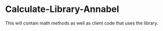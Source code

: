 # Calculate-Library-Annabel
This will contain math methods as well as client code that uses the library.
